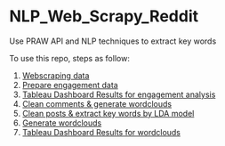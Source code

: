 # NLP_Web_Scrapy_Reddit
Use PRAW API and NLP techniques to extract key words

To use this repo, steps as follow:
1. [Webscraping data](https://github.com/AddyZhang/NLP_Web_Scrapy_Reddit/blob/master/Reddit_Web_Scraper.ipynb)
2. [Prepare engagement data](https://github.com/AddyZhang/NLP_Web_Scrapy_Reddit/blob/master/Group_Posts_Preprocessing.ipynb)
3. [Tableau Dashboard Results for engagement analysis](https://public.tableau.com/profile/yuanhui.zhang#!/vizhome/Dashboard_1_15818990088340/Dashboard1)
4. [Clean comments & generate wordclouds](https://github.com/AddyZhang/NLP_Web_Scrapy_Reddit/blob/master/Data_Cleaning%20%26%20Word%20Cloud.ipynb)
5. [Clean posts & extract key words by LDA model](https://github.com/AddyZhang/NLP_Web_Scrapy_Reddit/blob/master/Post%20Key%20Words.ipynb)
6. [Generate wordclouds](https://github.com/AddyZhang/NLP_Web_Scrapy_Reddit/blob/master/Post_Key_Words_WordCloud.ipynb)
7. [Tableau Dashboard Results for wordclouds](https://github.com/AddyZhang/NLP_Web_Scrapy_Reddit/blob/master/Post_Key_Words_WordCloud.ipynb)
